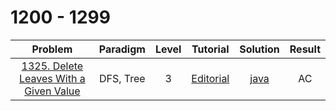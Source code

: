 # 1200 - 1299

|                                                  Problem                                                  | Paradigm  | Level |                                        Tutorial                                        |                       Solution                       | Result |
| :-------------------------------------------------------------------------------------------------------: | :-------: | :---: | :------------------------------------------------------------------------------------: | :--------------------------------------------------: | :----: |
| [1325. Delete Leaves With a Given Value](https://leetcode.com/problems/delete-leaves-with-a-given-value/) | DFS, Tree |   3   | [Editorial](https://leetcode.com/problems/delete-leaves-with-a-given-value/editorial/) | [java](./1325_Delete_Leaves_With_a_Given_Value.java) |   AC   |
